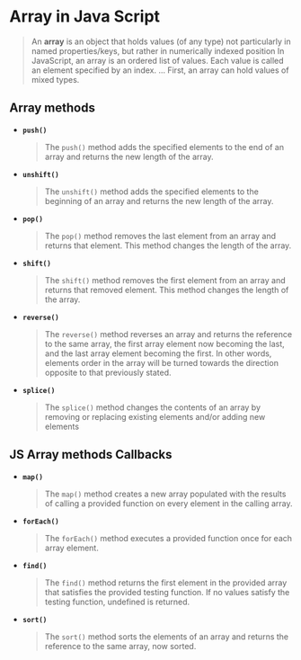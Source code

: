 # Array in Java Script

>  An **array** is an object that holds values (of any type) not particularly in named properties/keys, but rather in numerically indexed position In JavaScript, an array is an ordered list of values. Each value is called an element specified by an index. ... First, an array can hold values of mixed types.


##  Array methods
- **`push()`**  
    >The `push()` method adds the specified elements to the end of an array and returns the new length of the array.

- **`unshift()`**  
    >The `unshift()` method adds the specified elements to the beginning of an array and returns the new length of the array.
- **`pop()`**     
    >The `pop()` method removes the last element from an array and returns that element. This method changes the length of the array.
- **`shift()`**  
    >The `shift()` method removes the first element from an array and returns that removed element. This method changes the length of the array.
- **`reverse()`**  
    >The `reverse()` method reverses an array  and returns the reference to the same array, the first array element now becoming the last, and the last array element becoming the first. In other words, elements order in the array will be turned towards the direction opposite to that previously stated.

- **`splice()`**  
    >The `splice()` method changes the contents of an array by removing or replacing existing elements and/or adding new elements

##  JS Array methods Callbacks
- **`map()`**  
    >The `map()` method creates a new array populated with the results of calling a provided function on every element in the calling array.
- **`forEach()`**  
    >The `forEach()` method executes a provided function once for each array element.
- **`find()`**  
    >The `find()` method returns the first element in the provided array that satisfies the provided testing function. If no values satisfy the testing function, undefined is returned.
- **`sort()`**  
    >The `sort()` method sorts the elements of an array  and returns the reference to the same array, now sorted.





 

